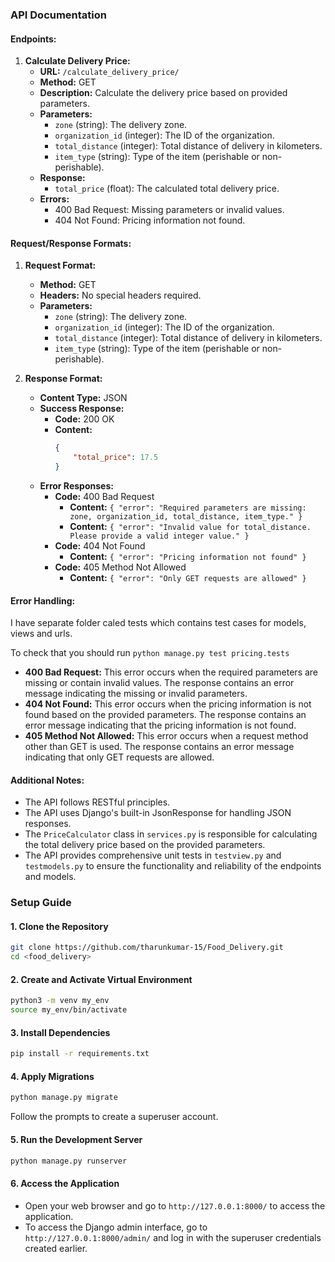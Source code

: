 ### API Documentation

#### Endpoints:

1. **Calculate Delivery Price:**
   - **URL:** `/calculate_delivery_price/`
   - **Method:** GET
   - **Description:** Calculate the delivery price based on provided parameters.
   - **Parameters:**
     - `zone` (string): The delivery zone.
     - `organization_id` (integer): The ID of the organization.
     - `total_distance` (integer): Total distance of delivery in kilometers.
     - `item_type` (string): Type of the item (perishable or non-perishable).
   - **Response:**
     - `total_price` (float): The calculated total delivery price.
   - **Errors:**
     - 400 Bad Request: Missing parameters or invalid values.
     - 404 Not Found: Pricing information not found.

#### Request/Response Formats:

1. **Request Format:**
   - **Method:** GET
   - **Headers:** No special headers required.
   - **Parameters:**
     - `zone` (string): The delivery zone.
     - `organization_id` (integer): The ID of the organization.
     - `total_distance` (integer): Total distance of delivery in kilometers.
     - `item_type` (string): Type of the item (perishable or non-perishable).

2. **Response Format:**
   - **Content Type:** JSON
   - **Success Response:**
     - **Code:** 200 OK
     - **Content:**
       ```json
       {
           "total_price": 17.5
       }
       ```
   - **Error Responses:**
     - **Code:** 400 Bad Request
       - **Content:** `{ "error": "Required parameters are missing: zone, organization_id, total_distance, item_type." }`
       - **Content:** `{ "error": "Invalid value for total_distance. Please provide a valid integer value." }`
     - **Code:** 404 Not Found
       - **Content:** `{ "error": "Pricing information not found" }`
     - **Code:** 405 Method Not Allowed
       - **Content:** `{ "error": "Only GET requests are allowed" }`

#### Error Handling:

I have separate folder caled tests which contains test cases for models, views and urls.

To check that you should run ```python manage.py test pricing.tests```

- **400 Bad Request:** This error occurs when the required parameters are missing or contain invalid values. The response contains an error message indicating the missing or invalid parameters.
- **404 Not Found:** This error occurs when the pricing information is not found based on the provided parameters. The response contains an error message indicating that the pricing information is not found.
- **405 Method Not Allowed:** This error occurs when a request method other than GET is used. The response contains an error message indicating that only GET requests are allowed.


#### Additional Notes:

- The API follows RESTful principles.
- The API uses Django's built-in JsonResponse for handling JSON responses.
- The `PriceCalculator` class in `services.py` is responsible for calculating the total delivery price based on the provided parameters.
- The API provides comprehensive unit tests in `testview.py` and `testmodels.py` to ensure the functionality and reliability of the endpoints and models.






### Setup Guide

#### 1. Clone the Repository
```bash
git clone https://github.com/tharunkumar-15/Food_Delivery.git
cd <food_delivery>
```

#### 2. Create and Activate Virtual Environment
```bash
python3 -m venv my_env
source my_env/bin/activate
```

#### 3. Install Dependencies
```bash
pip install -r requirements.txt
```

#### 4. Apply Migrations
```bash
python manage.py migrate
```
Follow the prompts to create a superuser account.

#### 5. Run the Development Server
```bash
python manage.py runserver
```

#### 6. Access the Application
- Open your web browser and go to `http://127.0.0.1:8000/` to access the application.
- To access the Django admin interface, go to `http://127.0.0.1:8000/admin/` and log in with the superuser credentials created earlier.
